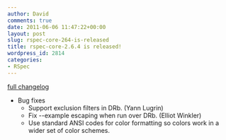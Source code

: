 ```yaml
---
author: David
comments: true
date: 2011-06-06 11:47:22+00:00
layout: post
slug: rspec-core-264-is-released
title: rspec-core-2.6.4 is released!
wordpress_id: 2814
categories:
- RSpec
---
```


[full changelog](http://github.com/rspec/rspec-core/compare/v2.6.3...v2.6.4)

* Bug fixes
  * Support exclusion filters in DRb. (Yann Lugrin)
  * Fix --example escaping when run over DRb. (Elliot Winkler)
  * Use standard ANSI codes for color formatting so colors work in a wider set
    of color schemes.

